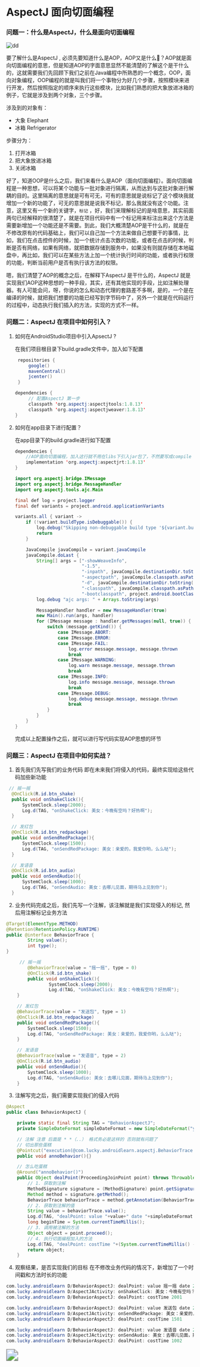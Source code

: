 # AspectJ 面向切面编程

### 问题一：什么是AspectJ，什么是面向切面编程



![dd](./images/xefZFzDq2uGN0pI80ZqsZ9HdGkv8aD2G.gif)

要了解什么是AspectJ , 必须先要知道什么是AOP，AOP又是什么👻？AOP就是面向切面编程的意思，但是知道AOP的字面意思显然不能清楚的了解这个是干什么的，这就需要我们先回顾下我们之前在Java编程中所熟悉的一个概念，OOP，面向对象编程，OOP编程的就是叫我们将一个事物分为好几个步骤，按照模块来进行开发，然后按照指定的顺序来执行这些模块，比如我们熟悉的把大象放进冰箱的例子，它就是涉及到两个对象，三个步骤。

涉及到的对象有：

- 大象 Elephant 
- 冰箱 Refrigerator

步骤分为：

1. 打开冰箱
2. 把大象放进冰箱
3. 关闭冰箱

好了，知道OOP是什么之后，我们来看什么是AOP（面向切面编程）。面向切面编程是一种思想，可以将某个功能与一批对象进行隔离，从而达到与这批对象进行解耦的目的。这里隔离的意思就是可有可无，可有的意思就是说标记了这个模块我就增加一个新的功能了，可无的意思就是说我不标记，那么我就没有这个功能。注意，这里又有一个新的关键字，`标记` ，好，我们来理解标记的是啥意思，其实前面两句已经解释的很清楚了，就是在项目代码中有一个标记用来标注出来这个方法是需要新增加一个功能还是不需要。到此，我们大概清楚AOP是干什么的，就是在不修改原有的代码基础上，我们可以自己加一个方法来做自己想要干的事情，比如，我们在点击控件的时候，加一个统计点击次数的功能，或者在点击的时候，判断是否有网络，如果有网络，就把数据存储到服务中，如果没有则就存储在本地磁盘中，再比如，我们可以在某些方法上加一个统计执行时间的功能，或者执行权限的功能，判断当前用户是否有执行该方法的权限。

嗯，我们清楚了AOP的概念之后，在解释下AspectJ 是干什么的，AspectJ 就是实现我们AOP这种思想的一种手段，其实，还有其他实现的手段，比如注解处理器。有人可能会问，呀，你说的怎么和动态代理的套路差不多啊，是的，一个是在编译的时候，就把我们想要的功能已经写到字节码中了，另外一个就是在代码运行的过程中，动态执行我们插入的方法，实现的方式不一样。



### 问题二：AspectJ 在项目中如何引入？

1. 如何在AndroidStudio项目中引入ApsectJ ?

   在我们项目根目录下build.gradle文件中，加入如下配置

   ```java
    repositories {
        google()
        mavenCentral()
        jcenter()
    }
   ```

   ```java
   dependencies {
        // 配置AspectJ 第一步
        classpath 'org.aspectj:aspectjtools:1.8.13'
        classpath 'org.aspectj:aspectjweaver:1.8.13'   
   }
   ```

2. 如何在app目录下进行配置？

   在app目录下的build.gradle进行如下配置

   ```java
   dependencies {
       //AOP面向切面编程，加入这行就不用在libs下引入jar包了，不然要写成compile file(libs/aspectjrt.jar)
       implementation 'org.aspectj:aspectjrt:1.8.13'
   }
   ```

   ```java
   import org.aspectj.bridge.IMessage
   import org.aspectj.bridge.MessageHandler
   import org.aspectj.tools.ajc.Main
   
   final def log = project.logger
   final def variants = project.android.applicationVariants
   
   variants.all { variant ->
       if (!variant.buildType.isDebuggable()) {
           log.debug("Skipping non-debuggable build type '${variant.buildType.name}'.")
           return
       }
   
       JavaCompile javaCompile = variant.javaCompile
       javaCompile.doLast {
           String[] args = ["-showWeaveInfo",
                            "-1.5",
                            "-inpath", javaCompile.destinationDir.toString(),
                            "-aspectpath", javaCompile.classpath.asPath,
                            "-d", javaCompile.destinationDir.toString(),
                            "-classpath", javaCompile.classpath.asPath,
                            "-bootclasspath", project.android.bootClasspath.join(File.pathSeparator)]
           log.debug "ajc args: " + Arrays.toString(args)
   
           MessageHandler handler = new MessageHandler(true)
           new Main().run(args, handler)
           for (IMessage message : handler.getMessages(null, true)) {
               switch (message.getKind()) {
                   case IMessage.ABORT:
                   case IMessage.ERROR:
                   case IMessage.FAIL:
                       log.error message.message, message.thrown
                       break
                   case IMessage.WARNING:
                       log.warn message.message, message.thrown
                       break
                   case IMessage.INFO:
                       log.info message.message, message.thrown
                       break
                   case IMessage.DEBUG:
                       log.debug message.message, message.thrown
                       break
               }
           }
       }
   }
   ```

   完成以上配置操作之后，就可以进行写代码实现AOP思想的环节

### 问题三：AspectJ 在项目中如何实战？

1. 首先我们先写我们的业务代码 即在未来我们将侵入的代码，最终实现给这些代码加些新功能

  ```java
   // 摇一摇
    @OnClick(R.id.btn_shake)
    public void onShakeClick(){
        SystemClock.sleep(2000);
        Log.d(TAG, "onShakeClick: 美女：今晚有空吗？好热啊");
    }

    // 发红包
    @OnClick(R.id.btn_redpackage)
    public void onSendRedPackage(){
        SystemClock.sleep(1500);
        Log.d(TAG, "onSendRedPackage: 美女：亲爱的，我爱你哟，么么哒");
    }

    // 发语音
    @OnClick(R.id.btn_audio)
    public void onSendAudio(){
        SystemClock.sleep(1000);
        Log.d(TAG, "onSendAudio: 美女：去哪儿见面，期待马上见到你");
    }
  ```

2. 业务代码完成之后，我们先写一个注解，该注解就是我们实现侵入的标记, 然后用注解标记业务方法

```java
@Target(ElementType.METHOD)
@Retention(RetentionPolicy.RUNTIME)
public @interface BehaviorTrace {
    	String value();
    	int type();
}
```

```java
	 // 摇一摇
		@BehaviorTrace(value = "摇一摇", type = 0)
		@OnClick(R.id.btn_shake)
		public void onShakeClick(){
				SystemClock.sleep(2000);
 				Log.d(TAG, "onShakeClick: 美女：今晚有空吗？好热啊");
    }

    // 发红包
    @BehaviorTrace(value = "发送包", type = 1)
    @OnClick(R.id.btn_redpackage)
    public void onSendRedPackage(){
        SystemClock.sleep(1500);
        Log.d(TAG, "onSendRedPackage: 美女：亲爱的，我爱你哟，么么哒");
    }

    // 发语音
    @BehaviorTrace(value = "发语音", type = 2)
    @OnClick(R.id.btn_audio)
    public void onSendAudio(){
        SystemClock.sleep(1000);
        Log.d(TAG, "onSendAudio: 美女：去哪儿见面，期待马上见到你");
    }
```

3. 注解写完之后，我们需要实现我们的侵入代码 

```java
@Aspect
public class BehaviorAspectJ {

    private static final String TAG = "BehaviorAspectJ";
    private SimpleDateFormat simpleDateFormat = new SimpleDateFormat("yyyy-MM-dd HH:mm:ss");

    // 注解 注意 后面是 * *（..） 格式务必是这样的 否则就有问题了
    // 切出那些蛋糕
    @Pointcut("execution(@com.lucky.androidlearn.aspectj.BehaviorTrace * *(..))")
    public void annoBehavior(){}

    // 怎么吃蛋糕
    @Around("annoBehavior()")
    public Object dealPoint(ProceedingJoinPoint point) throws Throwable{
        // 1. 获取到注解
        MethodSignature signature = (MethodSignature) point.getSignature();
        Method method = signature.getMethod();
        BehaviorTrace behaviorTrace = method.getAnnotation(BehaviorTrace.class);
        // 2. 获取到注解的值
        String value = behaviorTrace.value();
        Log.d(TAG, "dealPoint: value "+value+" date "+simpleDateFormat.format(new Date()));
        long beginTime = System.currentTimeMillis();
        // 3. 调用被注解的方法
        Object object = point.proceed();
        // 4. 执行切面编程加入的方法
        Log.d(TAG, "dealPoint: costTime "+(System.currentTimeMillis() - beginTime));
        return object;
    }

```

4. 观察结果，是否实现我们的目标 在不修改业务代码的情况下，新增加了一个时间戳和方法时长的功能

```java
com.lucky.androidlearn D/BehaviorAspectJ: dealPoint: value 摇一摇 date 2020-02-18 00:17:33
com.lucky.androidlearn D/AspectJActivity: onShakeClick: 美女：今晚有空吗？好热啊
com.lucky.androidlearn D/BehaviorAspectJ: dealPoint: costTime 2001
```

```java
com.lucky.androidlearn D/BehaviorAspectJ: dealPoint: value 发送包 date 2020-02-18 00:18:42
com.lucky.androidlearn D/AspectJActivity: onSendRedPackage: 美女：亲爱的，我爱你哟，么么哒
com.lucky.androidlearn D/BehaviorAspectJ: dealPoint: costTime 1501
```

```java
com.lucky.androidlearn D/BehaviorAspectJ: dealPoint: value 发语音 date 2020-02-18 00:19:21
com.lucky.androidlearn D/AspectJActivity: onSendAudio: 美女：去哪儿见面，期待马上见到你
com.lucky.androidlearn D/BehaviorAspectJ: dealPoint: costTime 1002
```

<img src="./images/1488546236946.jpg" style="zoom:200%;" />





